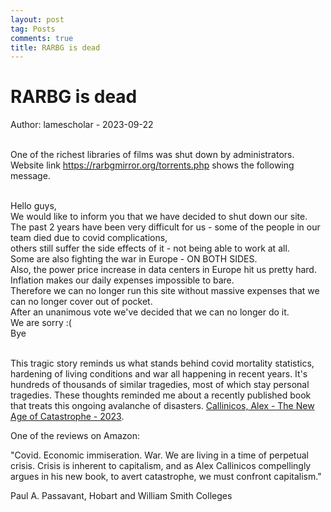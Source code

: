 ```yaml
---
layout: post
tag: Posts
comments: true
title: RARBG is dead
---
```


# RARBG is dead

Author: lamescholar - 2023-09-22
<br><br>

One of the richest libraries of films was shut down by administrators. Website link <https://rarbgmirror.org/torrents.php> shows the following message.
<br><br>

Hello guys,<br>
We would like to inform you that we have decided to shut down our site.<br>
The past 2 years have been very difficult for us - some of the people in our team died due to covid complications,<br>
others still suffer the side effects of it - not being able to work at all.<br>
Some are also fighting the war in Europe - ON BOTH SIDES.<br>
Also, the power price increase in data centers in Europe hit us pretty hard.<br>
Inflation makes our daily expenses impossible to bare.<br>
Therefore we can no longer run this site without massive expenses that we can no longer cover out of pocket.<br>
After an unanimous vote we've decided that we can no longer do it.<br>
We are sorry :(<br>
Bye
<br><br>

This tragic story reminds us what stands behind covid mortality statistics, hardening of living conditions and war all happening in recent years. It's hundreds of thousands of similar tragedies, most of which stay personal tragedies. These thoughts reminded me about a recently published book that treats this ongoing avalanche of disasters. [Callinicos, Alex - The New Age of Catastrophe - 2023](https://disk.yandex.ru/i/YSw9q2h-q7dQag).

One of the reviews on Amazon:

"Covid. Economic immiseration. War. We are living in a time of perpetual crisis. Crisis is inherent to capitalism, and as Alex Callinicos compellingly argues in his new book, to avert catastrophe, we must confront capitalism."

Paul A. Passavant, Hobart and William Smith Colleges

